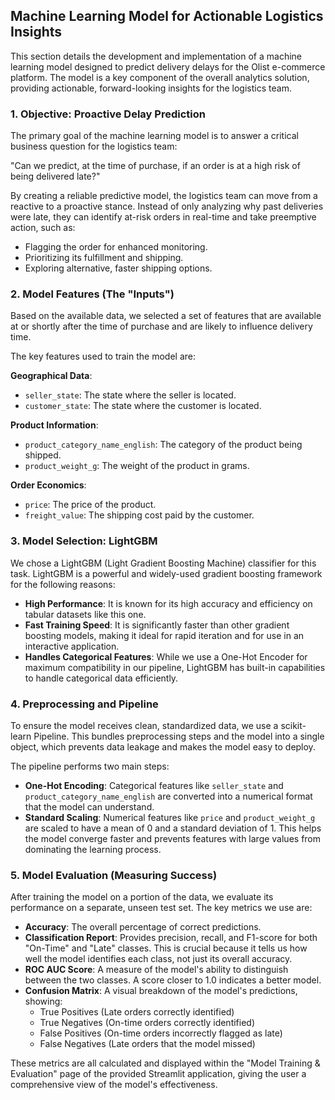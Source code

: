 ## Machine Learning Model for Actionable Logistics Insights

This section details the development and implementation of a machine learning model designed to predict delivery delays for the Olist e-commerce platform. The model is a key component of the overall analytics solution, providing actionable, forward-looking insights for the logistics team.

### 1. Objective: Proactive Delay Prediction
The primary goal of the machine learning model is to answer a critical business question for the logistics team:

"Can we predict, at the time of purchase, if an order is at a high risk of being delivered late?"

By creating a reliable predictive model, the logistics team can move from a reactive to a proactive stance. Instead of only analyzing why past deliveries were late, they can identify at-risk orders in real-time and take preemptive action, such as:
- Flagging the order for enhanced monitoring.
- Prioritizing its fulfillment and shipping.
- Exploring alternative, faster shipping options.

### 2. Model Features (The "Inputs")
Based on the available data, we selected a set of features that are available at or shortly after the time of purchase and are likely to influence delivery time.

The key features used to train the model are:

**Geographical Data**:
- `seller_state`: The state where the seller is located.
- `customer_state`: The state where the customer is located.

**Product Information**:
- `product_category_name_english`: The category of the product being shipped.
- `product_weight_g`: The weight of the product in grams.

**Order Economics**:
- `price`: The price of the product.
- `freight_value`: The shipping cost paid by the customer.

### 3. Model Selection: LightGBM
We chose a LightGBM (Light Gradient Boosting Machine) classifier for this task. LightGBM is a powerful and widely-used gradient boosting framework for the following reasons:
- **High Performance**: It is known for its high accuracy and efficiency on tabular datasets like this one.
- **Fast Training Speed**: It is significantly faster than other gradient boosting models, making it ideal for rapid iteration and for use in an interactive application.
- **Handles Categorical Features**: While we use a One-Hot Encoder for maximum compatibility in our pipeline, LightGBM has built-in capabilities to handle categorical data efficiently.

### 4. Preprocessing and Pipeline
To ensure the model receives clean, standardized data, we use a scikit-learn Pipeline. This bundles preprocessing steps and the model into a single object, which prevents data leakage and makes the model easy to deploy.

The pipeline performs two main steps:
- **One-Hot Encoding**: Categorical features like `seller_state` and `product_category_name_english` are converted into a numerical format that the model can understand.
- **Standard Scaling**: Numerical features like `price` and `product_weight_g` are scaled to have a mean of 0 and a standard deviation of 1. This helps the model converge faster and prevents features with large values from dominating the learning process.

### 5. Model Evaluation (Measuring Success)
After training the model on a portion of the data, we evaluate its performance on a separate, unseen test set. The key metrics we use are:
- **Accuracy**: The overall percentage of correct predictions.
- **Classification Report**: Provides precision, recall, and F1-score for both "On-Time" and "Late" classes. This is crucial because it tells us how well the model identifies each class, not just its overall accuracy.
- **ROC AUC Score**: A measure of the model's ability to distinguish between the two classes. A score closer to 1.0 indicates a better model.
- **Confusion Matrix**: A visual breakdown of the model's predictions, showing:
  - True Positives (Late orders correctly identified)
  - True Negatives (On-time orders correctly identified)
  - False Positives (On-time orders incorrectly flagged as late)
  - False Negatives (Late orders that the model missed)

These metrics are all calculated and displayed within the "Model Training & Evaluation" page of the provided Streamlit application, giving the user a comprehensive view of the model's effectiveness.
